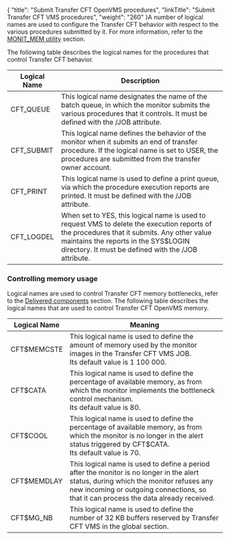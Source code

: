 {
    "title": "Submit Transfer CFT OpenVMS procedures",
    "linkTitle": "Submit Transfer CFT VMS procedures",
    "weight": "260"
}A number of logical names are used to configure the Transfer CFT behavior with respect to the various procedures submitted by it. For more information, refer to the [MONIT_MEM utility]() section.

The following table describes the logical names for the procedures that control Transfer CFT behavior.


| Logical Name | Description |
| --- | --- |
| CFT_QUEUE | This logical name designates the name of the batch queue, in which the monitor submits the various procedures that it controls. It must be defined with the /JOB attribute. |
| CFT_SUBMIT | This logical name defines the behavior of the monitor when it submits an end of transfer procedure. If the logical name is set to USER, the procedures are submitted from the transfer owner account. |
| CFT_PRINT | This logical name is used to define a print queue, via which the procedure execution reports are printed. It must be defined with the /JOB attribute. |
| CFT_LOGDEL | When set to YES, this logical name is used to request VMS to delete the execution reports of the procedures that it submits. Any other value maintains the reports in the SYS$LOGIN directory. It must be defined with the /JOB attribute. |


### Controlling memory usage

Logical names are used to control Transfer CFT memory bottlenecks, refer to the [Delivered components](../../security_elements) section. The following table describes the logical names that are used to control Transfer CFT OpenVMS memory.


| Logical Name | Meaning |
| --- | --- |
| CFT$MEMCSTE | This logical name is used to define the amount of memory used by the monitor images in the Transfer CFT VMS JOB.<br /> Its default value is 1 100 000. |
| CFT$CATA | This logical name is used to define the percentage of available memory, as from which the monitor implements the bottleneck control mechanism.<br /> Its default value is 80. |
| CFT$COOL | This logical name is used to define the percentage of available memory, as from which the monitor is no longer in the alert status triggered by CFT$CATA.<br /> Its default value is 70. |
| CFT$MEMDLAY | This logical name is used to define a period after the monitor is no longer in the alert status, during which the monitor refuses any new incoming or outgoing connections, so that it can process the data already received. |
| CFT$MG_NB | This logical name is used to define the number of 32 KB buffers reserved by Transfer CFT VMS in the global section. |


